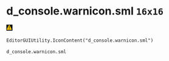 # d_console.warnicon.sml `16x16`
<img src="/img/d_console.warnicon.sml.png" width=16 height=16>

``` CSharp
EditorGUIUtility.IconContent("d_console.warnicon.sml")
```
```
d_console.warnicon.sml
```
